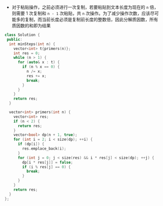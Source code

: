 * 对于粘贴操作，之前必须进行一次复制，若要粘贴到文本长度为现在的 `n` 倍，则需要 1 次复制和 `n - 1` 次粘贴，共 `n` 次操作。为了减少操作次数，应该尽可能多的复制，而当前长度必须是复制前长度的整数倍，因此分解质因数，所有质因数的和即为结果

```cpp
class Solution {
 public:
  int minSteps(int n) {
    vector<int> t{primers(n)};
    int res = 0;
    while (n > 1) {
      for (auto& x : t) {
        if (n % x == 0) {
          n /= x;
          res += x;
          break;
        }
      }
    }
    return res;
  }

  vector<int> primers(int n) {
    vector<int> res;
    if (n < 2) {
      return res;
    }
    vector<bool> dp(n + 1, true);
    for (int i = 2; i < size(dp); ++i) {
      if (dp[i]) {
        res.emplace_back(i);
      }
      for (int j = 0; j < size(res) && i * res[j] < size(dp); ++j) {
        dp[i * res[j]] = false;
        if (i % res[j] == 0) {
          break;
        }
      }
    }
    return res;
  }
};
```
